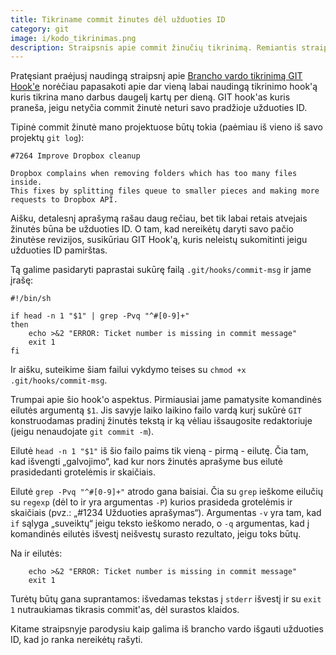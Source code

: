 ```yaml
---
title: Tikriname commit žinutes dėl užduoties ID
category: git
image: i/kodo_tikrinimas.png
description: Straipsnis apie commit žinučių tikrinimą. Remiantis straipsniu galite pasidaryti bet kokius savo commit žinučių patikrinimus lengvai ir greitai.
---
```


Pratęsiant praėjusį naudingą straipsnį apie [Brancho vardo tikrinimą GIT Hook'e](/git/branch-o-vardo-tikrinimas-git-hook-e) norėčiau papasakoti apie dar vieną labai naudingą tikrinimo hook'ą kuris tikrina mano darbus daugelį kartų per dieną. GIT hook'as kuris praneša, jeigu netyčia commit žinutė neturi savo pradžioje užduoties ID.

Tipinė commit žinutė mano projektuose būtų tokia (paėmiau iš vieno iš savo projektų `git log`):

    #7264 Improve Dropbox cleanup

    Dropbox complains when removing folders which has too many files inside.
    This fixes by splitting files queue to smaller pieces and making more
    requests to Dropbox API.

Aišku, detalesnį aprašymą rašau daug rečiau, bet tik labai retais atvejais žinutės būna be užduoties ID. O tam, kad nereikėtų daryti savo pačio žinutėse revizijos, susikūriau GIT Hook'ą, kuris neleistų sukomitinti jeigu užduoties ID pamirštas.

Tą galime pasidaryti paprastai sukūrę failą `.git/hooks/commit-msg` ir jame įrašę:

    #!/bin/sh

    if head -n 1 "$1" | grep -Pvq "^#[0-9]+"
    then
        echo >&2 "ERROR: Ticket number is missing in commit message"
        exit 1
    fi

Ir aišku, suteikime šiam failui vykdymo teises su `chmod +x .git/hooks/commit-msg`.

Trumpai apie šio hook'o aspektus. Pirmiausiai jame pamatysite komandinės eilutės argumentą `$1`. Jis savyje laiko laikino failo vardą kurį sukūrė `GIT` konstruodamas pradinį žinutės tekstą ir ką vėliau išsaugosite redaktoriuje (jeigu nenaudojate `git commit -m`).

Eilutė `head -n 1 "$1"` iš šio failo paims tik vieną - pirmą - eilutę. Čia tam, kad išvengti „galvojimo“, kad kur nors žinutės aprašyme bus eilutė prasidedanti grotelėmis ir skaičiais.

Eilutė `grep -Pvq "^#[0-9]+"` atrodo gana baisiai. Čia su `grep` ieškome eilučių su `regexp` (dėl to ir yra argumentas `-P`) kurios prasideda grotelėmis ir skaičiais (pvz.: „#1234 Užduoties aprašymas“). Argumentas `-v` yra tam, kad `if` sąlyga „suveiktų“ jeigu teksto ieškomo nerado, o `-q` argumentas, kad į komandinės eilutės išvestį neišvestų surasto rezultato, jeigu toks būtų.

Na ir eilutės:

        echo >&2 "ERROR: Ticket number is missing in commit message"
        exit 1

Turėtų būtų gana suprantamos: išvedamas tekstas į `stderr` išvestį ir su `exit 1` nutraukiamas tikrasis
commit'as, dėl surastos klaidos.

Kitame straipsnyje parodysiu kaip galima iš brancho vardo išgauti užduoties ID, kad jo ranka nereikėtų
rašyti.
